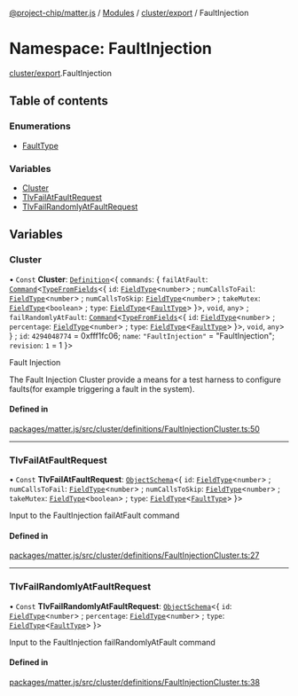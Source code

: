 [@project-chip/matter.js](../README.md) / [Modules](../modules.md) / [cluster/export](cluster_export.md) / FaultInjection

# Namespace: FaultInjection

[cluster/export](cluster_export.md).FaultInjection

## Table of contents

### Enumerations

- [FaultType](../enums/cluster_export.FaultInjection.FaultType.md)

### Variables

- [Cluster](cluster_export.FaultInjection.md#cluster)
- [TlvFailAtFaultRequest](cluster_export.FaultInjection.md#tlvfailatfaultrequest)
- [TlvFailRandomlyAtFaultRequest](cluster_export.FaultInjection.md#tlvfailrandomlyatfaultrequest)

## Variables

### Cluster

• `Const` **Cluster**: [`Definition`](cluster_export.ClusterFactory.md#definition)<{ `commands`: { `failAtFault`: [`Command`](cluster_export.md#command)<[`TypeFromFields`](tlv_export.md#typefromfields)<{ `id`: [`FieldType`](../interfaces/tlv_export.FieldType.md)<`number`\> ; `numCallsToFail`: [`FieldType`](../interfaces/tlv_export.FieldType.md)<`number`\> ; `numCallsToSkip`: [`FieldType`](../interfaces/tlv_export.FieldType.md)<`number`\> ; `takeMutex`: [`FieldType`](../interfaces/tlv_export.FieldType.md)<`boolean`\> ; `type`: [`FieldType`](../interfaces/tlv_export.FieldType.md)<[`FaultType`](../enums/cluster_export.FaultInjection.FaultType.md)\>  }\>, `void`, `any`\> ; `failRandomlyAtFault`: [`Command`](cluster_export.md#command)<[`TypeFromFields`](tlv_export.md#typefromfields)<{ `id`: [`FieldType`](../interfaces/tlv_export.FieldType.md)<`number`\> ; `percentage`: [`FieldType`](../interfaces/tlv_export.FieldType.md)<`number`\> ; `type`: [`FieldType`](../interfaces/tlv_export.FieldType.md)<[`FaultType`](../enums/cluster_export.FaultInjection.FaultType.md)\>  }\>, `void`, `any`\>  } ; `id`: ``4294048774`` = 0xfff1fc06; `name`: ``"FaultInjection"`` = "FaultInjection"; `revision`: ``1`` = 1 }\>

Fault Injection

The Fault Injection Cluster provide a means for a test harness to configure faults(for example triggering a
fault in the system).

#### Defined in

[packages/matter.js/src/cluster/definitions/FaultInjectionCluster.ts:50](https://github.com/project-chip/matter.js/blob/ac2c2688/packages/matter.js/src/cluster/definitions/FaultInjectionCluster.ts#L50)

___

### TlvFailAtFaultRequest

• `Const` **TlvFailAtFaultRequest**: [`ObjectSchema`](../classes/tlv_export.ObjectSchema.md)<{ `id`: [`FieldType`](../interfaces/tlv_export.FieldType.md)<`number`\> ; `numCallsToFail`: [`FieldType`](../interfaces/tlv_export.FieldType.md)<`number`\> ; `numCallsToSkip`: [`FieldType`](../interfaces/tlv_export.FieldType.md)<`number`\> ; `takeMutex`: [`FieldType`](../interfaces/tlv_export.FieldType.md)<`boolean`\> ; `type`: [`FieldType`](../interfaces/tlv_export.FieldType.md)<[`FaultType`](../enums/cluster_export.FaultInjection.FaultType.md)\>  }\>

Input to the FaultInjection failAtFault command

#### Defined in

[packages/matter.js/src/cluster/definitions/FaultInjectionCluster.ts:27](https://github.com/project-chip/matter.js/blob/ac2c2688/packages/matter.js/src/cluster/definitions/FaultInjectionCluster.ts#L27)

___

### TlvFailRandomlyAtFaultRequest

• `Const` **TlvFailRandomlyAtFaultRequest**: [`ObjectSchema`](../classes/tlv_export.ObjectSchema.md)<{ `id`: [`FieldType`](../interfaces/tlv_export.FieldType.md)<`number`\> ; `percentage`: [`FieldType`](../interfaces/tlv_export.FieldType.md)<`number`\> ; `type`: [`FieldType`](../interfaces/tlv_export.FieldType.md)<[`FaultType`](../enums/cluster_export.FaultInjection.FaultType.md)\>  }\>

Input to the FaultInjection failRandomlyAtFault command

#### Defined in

[packages/matter.js/src/cluster/definitions/FaultInjectionCluster.ts:38](https://github.com/project-chip/matter.js/blob/ac2c2688/packages/matter.js/src/cluster/definitions/FaultInjectionCluster.ts#L38)
